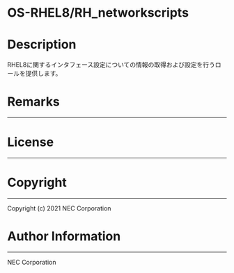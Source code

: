 OS-RHEL8/RH_networkscripts
=======================================================
# Description
RHEL8に関するインタフェース設定についての情報の取得および設定を行うロールを提供します。

# Remarks
-------

# License
-------

# Copyright
---------
Copyright (c) 2021 NEC Corporation

# Author Information
------------------
NEC Corporation
